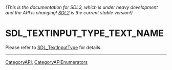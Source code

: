 ###### (This is the documentation for SDL3, which is under heavy development and the API is changing! [SDL2](https://wiki.libsdl.org/SDL2/) is the current stable version!)
# SDL_TEXTINPUT_TYPE_TEXT_NAME

Please refer to [SDL_TextInputType](SDL_TextInputType) for details.

----
[CategoryAPI](CategoryAPI), [CategoryAPIEnumerators](CategoryAPIEnumerators)

